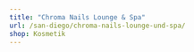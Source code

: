 ```yaml
---
title: "Chroma Nails Lounge & Spa"
url: /san-diego/chroma-nails-lounge-und-spa/
shop: Kosmetik
---
```

